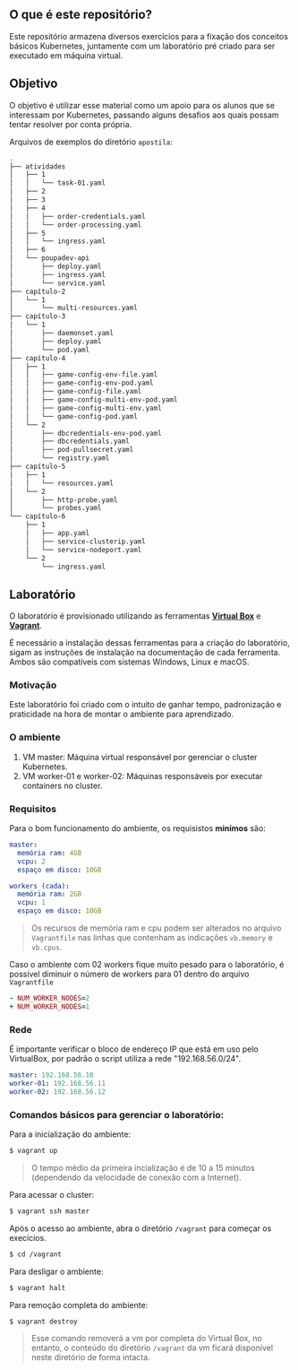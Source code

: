 ## O que é este repositório?

Este repositório armazena diversos exercícios para a fixação dos conceitos básicos Kubernetes, juntamente com um laboratório pré criado para ser executado em máquina virtual.

## Objetivo

O objetivo é utilizar esse material como um apoio para os alunos que se interessam por Kubernetes, passando alguns desafios aos quais possam tentar resolver por conta própria.

Arquivos de exemplos do diretório `apostila`:
```sh
.
├── atividades
│   ├── 1
│   │   └── task-01.yaml
│   ├── 2
│   ├── 3
│   ├── 4
│   │   ├── order-credentials.yaml
│   │   └── order-processing.yaml
│   ├── 5
│   │   └── ingress.yaml
│   ├── 6
│   └── poupadev-api
│       ├── deploy.yaml
│       ├── ingress.yaml
│       └── service.yaml
├── capítulo-2
│   └── 1
│       └── multi-resources.yaml
├── capítulo-3
│   └── 1
│       ├── daemonset.yaml
│       ├── deploy.yaml
│       └── pod.yaml
├── capítulo-4
│   ├── 1
│   │   ├── game-config-env-file.yaml
│   │   ├── game-config-env-pod.yaml
│   │   ├── game-config-file.yaml
│   │   ├── game-config-multi-env-pod.yaml
│   │   ├── game-config-multi-env.yaml
│   │   └── game-config-pod.yaml
│   └── 2
│       ├── dbcredentials-env-pod.yaml
│       ├── dbcredentials.yaml
│       ├── pod-pullsecret.yaml
│       └── registry.yaml
├── capítulo-5
│   ├── 1
│   │   └── resources.yaml
│   └── 2
│       ├── http-probe.yaml
│       └── probes.yaml
└── capítulo-6
    ├── 1
    │   ├── app.yaml
    │   ├── service-clusterip.yaml
    │   └── service-nodeport.yaml
    └── 2
        └── ingress.yaml
```

## Laboratório

O laboratório é provisionado utilizando as ferramentas [**Virtual Box**](https://www.virtualbox.org/) e [**Vagrant**](https://www.vagrantup.com/).

É necessário a instalação dessas ferramentas para a criação do laboratório, sigam as instruções de instalação na documentação de cada ferramenta. Ambos são compatíveis com sistemas Windows, Linux e macOS.

### Motivação
Este laboratório foi criado com o intuito de ganhar tempo, padronização e praticidade na hora de montar o ambiente para aprendizado.

### O ambiente

1. VM master: Máquina virtual responsável por gerenciar o cluster Kubernetes.
2. VM worker-01 e worker-02: Máquinas responsáveis por executar containers no cluster.

### Requisitos
Para o bom funcionamento do ambiente, os requisistos **minímos** são:

```yaml
master:
  memória ram: 4GB
  vcpu: 2
  espaço em disco: 10GB

workers (cada):
  memória ram: 2GB
  vcpu: 1
  espaço em disco: 10GB
```

> Os recursos de memória ram e cpu podem ser alterados no arquivo `Vagrantfile` nas linhas que contenham as indicações `vb.memory` e `vb.cpus`.

Caso o ambiente com 02 workers fique muito pesado para o laboratório, é possível diminuir o número de workers para 01 dentro do arquivo `Vagrantfile`

```rb
- NUM_WORKER_NODES=2
+ NUM_WORKER_NODES=1
```

### Rede
É importante verificar o bloco de endereço IP que está em uso pelo VirtualBox, por padrão o script utiliza a rede "192.168.56.0/24".

```yaml
master: 192.168.56.10
worker-01: 192.168.56.11
worker-02: 192.168.56.12
```

### Comandos básicos para gerenciar o laboratório:
Para a inicialização do ambiente:
```sh
$ vagrant up
```
> O tempo médio da primeira incialização é de 10 a 15 minutos (dependendo da velocidade de conexão com a Internet).

Para acessar o cluster:
```sh
$ vagrant ssh master
```

Após o acesso ao ambiente, abra o diretório `/vagrant` para começar os execícios.
```sh
$ cd /vagrant
```

Para desligar o ambiente:
```sh
$ vagrant halt
```

Para remoção completa do ambiente:
```sh
$ vagrant destroy
```
> Esse comando removerá a vm por completa do Virtual Box, no entanto, o conteúdo do diretório `/vagrant` da vm ficará disponível neste diretório de forma intacta.

